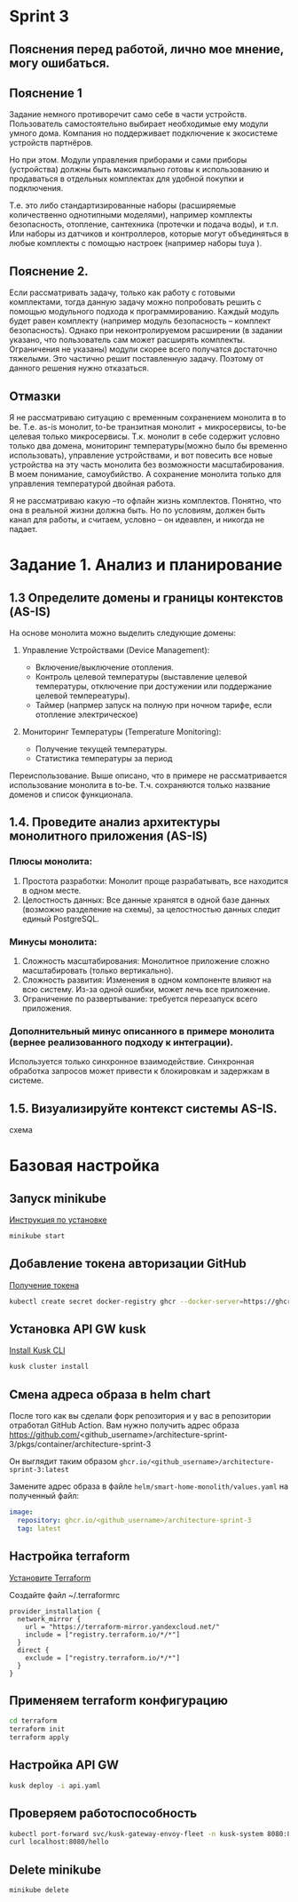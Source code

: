 # Sprint 3
## Пояснения перед работой, лично мое мнение, могу ошибаться. 

## Пояснение 1 

Задание немного противоречит само себе в части устройств.
Пользователь самостоятельно выбирает необходимые ему модули умного дома. Компания но поддерживает подключение к экосистеме устройств партнёров.

Но при этом. Модули управления приборами и сами приборы (устройства) должны быть максимально готовы к использованию и продаваться в отдельных комплектах для удобной покупки и подключения.

Т.е. это либо стандартизированные наборы (расширяемые количественно однотипными моделями), например комплекты безопасность, отопление, сантехника (протечки и подача воды), и т.п.
Или наборы из датчиков и контроллеров, которые могут объединяться в любые комплекты с помощью настроек (например наборы tuya ).

## Пояснение 2. 

Если рассматривать задачу, только как работу с готовыми комплектами, тогда данную задачу можно попробовать решить с помощью модульного подхода к программированию. Каждый модуль будет равен комплекту (например модуль безопасность – комплект безопасность).
Однако при неконтролируемом расширении (в задании указано, что пользователь сам может расширять комплекты. Ограничения не указаны) модули скорее всего получатся достаточно тяжелыми. Это частично решит поставленную задачу. Поэтому от данного решения нужно отказаться.

## Отмазки

Я не рассматриваю ситуацию с временным сохранением монолита в to be. Т.е. as-is монолит, to-be транзитная монолит + микросервисы, to-be целевая только микросервисы. Т.к. монолит в себе содержит условно только два домена, мониторинг температуры(можно было бы временно использовать), управление устройствами, и вот повесить все новые устройства на эту часть монолита без возможности масштабирования. В моем понимание, самоубийство.  А сохранение монолита только для управления температурой двойная работа.

Я не рассматриваю какую –то офлайн жизнь комплектов. Понятно, что она в реальной жизни должна быть. Но по условиям, должен быть канал для работы, и считаем, условно – он идеавлен, и никогда не падает. 

# Задание 1. Анализ и планирование
## 1.3 Определите домены и границы контекстов (AS-IS) 

На основе монолита можно выделить следующие домены:

1. Управление Устройствами (Device Management):
   - Включение/выключение отопления.
   - Контроль целевой температуры (выставление целевой температуры, отключение при достужении или поддержание целевой темпереатуры).
   - Таймер (напрмер запуск на полную при ночном тарифе, если отопление электрическое)

2. Мониторинг Температуры (Temperature Monitoring):
   - Получение текущей температуры.
   - Статистика температуры за период

Переиспользование. Выше описано, что в примере не рассматривается использование монолита в to-be.
Т.ч. сохраняются только название доменов и список функционала.

## 1.4. Проведите анализ архитектуры монолитного приложения (AS-IS)

### Плюсы монолита:
1. Простота разработки: Монолит проще разрабатывать, все находится в одном месте.
2. Целостность данных: Все данные хранятся в одной базе данных (возможно разделение на схемы), за целостностью данных следит единый PostgreSQL.

### Минусы монолита:
1. Сложность масштабирования: Монолитное приложение сложно масштабировать (только вертикально).
2. Сложность развития: Изменения в одном компоненте влияют на всю систему. Из-за одной ошибки, может лечь все приложение.
3. Ограничение по развертывание: требуется перезапуск всего приложения.

### Дополнительный минус описанного в примере монолита (вернее реализованного подходу к интеграции).
Используется только синхронное взаимодействие.
Синхронная обработка запросов может привести к блокировкам и задержкам в системе. 



## 1.5. Визуализируйте контекст системы AS-IS. 
схема






# Базовая настройка

## Запуск minikube

[Инструкция по установке](https://minikube.sigs.k8s.io/docs/start/)

```bash
minikube start
```

## Добавление токена авторизации GitHub

[Получение токена](https://github.com/settings/tokens/new)

```bash
kubectl create secret docker-registry ghcr --docker-server=https://ghcr.io --docker-username=<github_username> --docker-password=<github_token> -n default
```

## Установка API GW kusk

[Install Kusk CLI](https://docs.kusk.io/getting-started/install-kusk-cli)

```bash
kusk cluster install
```

## Смена адреса образа в helm chart

После того как вы сделали форк репозитория и у вас в репозитории отработал GitHub Action. Вам нужно получить адрес образа <https://github.com/><github_username>/architecture-sprint-3/pkgs/container/architecture-sprint-3

Он выглядит таким образом
```ghcr.io/<github_username>/architecture-sprint-3:latest```

Замените адрес образа в файле `helm/smart-home-monolith/values.yaml` на полученный файл:

```yaml
image:
  repository: ghcr.io/<github_username>/architecture-sprint-3
  tag: latest
```

## Настройка terraform

[Установите Terraform](https://yandex.cloud/ru/docs/tutorials/infrastructure-management/terraform-quickstart#install-terraform)

Создайте файл ~/.terraformrc

```hcl
provider_installation {
  network_mirror {
    url = "https://terraform-mirror.yandexcloud.net/"
    include = ["registry.terraform.io/*/*"]
  }
  direct {
    exclude = ["registry.terraform.io/*/*"]
  }
}
```

## Применяем terraform конфигурацию

```bash
cd terraform
terraform init
terraform apply
```

## Настройка API GW

```bash
kusk deploy -i api.yaml
```

## Проверяем работоспособность

```bash
kubectl port-forward svc/kusk-gateway-envoy-fleet -n kusk-system 8080:80
curl localhost:8080/hello
```

## Delete minikube

```bash
minikube delete
```
